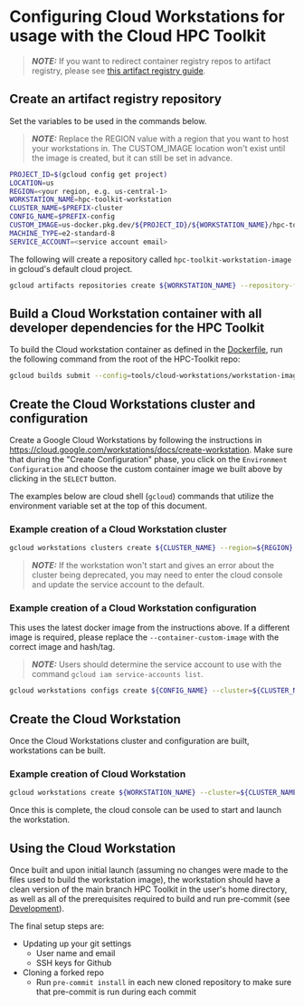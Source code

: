 # Configuring Cloud Workstations for usage with the Cloud HPC Toolkit

> **_NOTE:_** If you want to redirect container registry repos to artifact registry, please see
> [this artifact registry guide](https://cloud.google.com/artifact-registry/docs/transition/setup-gcr-repo?&_ga=2.33584865.-1391632029.1681343137#redirect-enable).

## Create an artifact registry repository

Set the variables to be used in the commands below.

> **_NOTE:_** Replace the REGION value with a region that you want to host your workstations in.  The CUSTOM_IMAGE location won't exist until the image is created, but it can still be set in advance.

```sh
PROJECT_ID=$(gcloud config get project)
LOCATION=us
REGION=<your region, e.g. us-central-1>
WORKSTATION_NAME=hpc-toolkit-workstation
CLUSTER_NAME=$PREFIX-cluster
CONFIG_NAME=$PREFIX-config
CUSTOM_IMAGE=us-docker.pkg.dev/${PROJECT_ID}/${WORKSTATION_NAME}/hpc-toolkit-workstation:latest
MACHINE_TYPE=e2-standard-8
SERVICE_ACCOUNT=<service account email>
```

The following will create a repository called `hpc-toolkit-workstation-image` in gcloud's default cloud project.

```sh
gcloud artifacts repositories create ${WORKSTATION_NAME} --repository-format=docker --location=${LOCATION} --project=${PROJECT_ID}
```

## Build a Cloud Workstation container with all developer dependencies for the HPC Toolkit

To build the Cloud workstation container as defined in the [Dockerfile](./Dockerfile), run the following command from the root of the HPC-Toolkit repo:

```sh
gcloud builds submit --config=tools/cloud-workstations/workstation-image.yaml --substitutions _LOCATION=${LOCATION},_REPO=${REPO} --project ${PROJECT_ID}
```

## Create the Cloud Workstations cluster and configuration

Create a Google Cloud Workstations by following the instructions in https://cloud.google.com/workstations/docs/create-workstation.
Make sure that during the "Create Configuration" phase, you click on the `Environment Configuration` and choose the custom container image we built above by clicking in the `SELECT` button.

The examples below are cloud shell (`gcloud`) commands that utilize the environment variable set at the top of this document.

### Example creation of a Cloud Workstation cluster

```sh
gcloud workstations clusters create ${CLUSTER_NAME} --region=${REGION} --project=${PROJECT_ID}
```

> **_NOTE:_** If the workstation won't start and gives an error about the cluster being deprecated, you may need to enter the cloud console and update the service account to the default.

### Example creation of a Cloud Workstation configuration

This uses the latest docker image from the instructions above.  If a different image is required, please replace the `--container-custom-image` with the correct image and hash/tag.

> **_NOTE:_** Users should determine the service account to use with the command `gcloud iam service-accounts list`.

```sh
gcloud workstations configs create ${CONFIG_NAME} --cluster=${CLUSTER_NAME} --region=${REGION} --project=${PROJECT_ID} --machine-type=${MACHINE_TYPE} --container-custom-image=${CUSTOM_IMAGE} --service-account=${SERVICE_ACCOUNT}
```

## Create the Cloud Workstation

Once the Cloud Workstations cluster and configuration are built, workstations can be built.

### Example creation of Cloud Workstation

```sh
gcloud workstations create ${WORKSTATION_NAME} --cluster=${CLUSTER_NAME} --config=${CONFIG_NAME} --region=${REGION} 
```

Once this is complete, the cloud console can be used to start and launch the workstation.

## Using the Cloud Workstation

Once built and upon initial launch (assuming no changes were made to the files used to build the workstation image), the workstation should have a clean version of the main branch HPC Toolkit in the user's home directory, as well as all of the prerequisites required to build and run pre-commit (see [Development](../../README.md#development)).

The final setup steps are:

* Updating up your git settings
  * User name and email
  * SSH keys for Github
* Cloning a forked repo
  * Run `pre-commit install` in each new cloned repository to make sure that pre-commit is run during each commit
